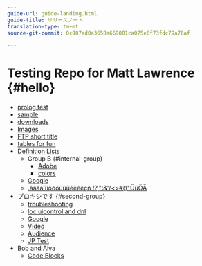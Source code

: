 ```yaml
---
guide-url: guide-landing.html
guide-title: リリースノート
translation-type: tm+mt
source-git-commit: 0c907ad0a3658a669001ca075e6f73fdc79a76af

---
```


# Testing Repo for Matt Lawrence {#hello}

* [prolog test](prolog.md)
* [sample](sample.md)
* [downloads](downloads.md)
* [Images](images.md)
* [FTP short title](ftp.md)
* [tables for fun](tables.md)
* [Definition Lists](definition.md)
   * Group B {#internal-group}
      * [Adobe](https://www.adobe.com)
      * [colors](color.md)
   * [Google](https://www.google.com)
   * [.àâäáîïíôöóùûüéèêëçñ !?,":&'/<>#()"ÜüÖÄ](foo.md)
* プロキシです {#second-group}
   * [troubleshooting](troubleshooting.md)
   * [loc uicontrol and dnl](locdnl.md)
   * [Google](https://www.google.com)
   * [Video](videos.md)
   * [Audience](audience-lab-faq.md)
   * [JP Test](jptest.md)
* Bob and Alva
   * [Code Blocks](code-block.md)
